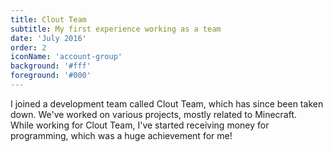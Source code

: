 ```yaml
---
title: Clout Team
subtitle: My first experience working as a team
date: 'July 2016'
order: 2
iconName: 'account-group'
background: '#fff'
foreground: '#000'
---
```


I joined a development team called Clout Team, which has since been taken down. We've worked on various projects, mostly related to Minecraft.  
While working for Clout Team, I've started receiving money for programming, which was a huge achievement for me!
